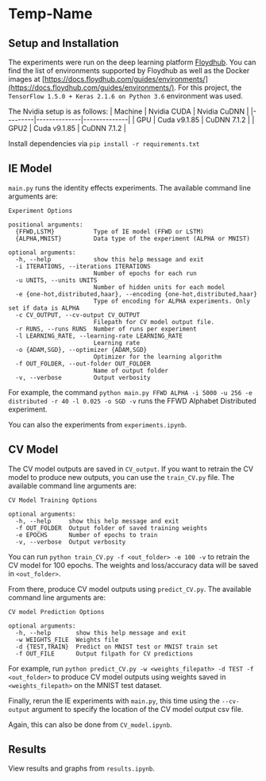 # Temp-Name

## Setup and Installation

The experiments were run on the deep learning platform [Floydhub](https://www.floydhub.com/). 
You can find the list of environments supported by Floydhub as well as the Docker images at [https://docs.floydhub.com/guides/environments/](https://docs.floydhub.com/guides/environments/).
For this project, the `TensorFlow 1.5.0 + Keras 2.1.6 on Python 3.6` environment was used.

The Nvidia setup is as follows:
| Machine | Nvidia CUDA  | Nvidia CuDNN |
|---------|--------------|--------------|
| GPU     | Cuda v9.1.85 | CuDNN 7.1.2  |
| GPU2    | Cuda v9.1.85 | CuDNN 7.1.2  |


Install dependencies via `pip install -r requirements.txt`

## IE Model

`main.py` runs the identity effects experiments. The available command line arguments are:
```
Experiment Options

positional arguments:
  {FFWD,LSTM}           Type of IE model (FFWD or LSTM)
  {ALPHA,MNIST}         Data type of the experiment (ALPHA or MNIST)

optional arguments:
  -h, --help            show this help message and exit
  -i ITERATIONS, --iterations ITERATIONS
                        Number of epochs for each run
  -u UNITS, --units UNITS
                        Number of hidden units for each model
  -e {one-hot,distributed,haar}, --encoding {one-hot,distributed,haar}
                        Type of encoding for ALPHA experiments. Only set if data is ALPHA
  -c CV_OUTPUT, --cv-output CV_OUTPUT
                        Filepath for CV model output file.
  -r RUNS, --runs RUNS  Number of runs per experiment
  -l LEARNING_RATE, --learning-rate LEARNING_RATE
                        Learning rate
  -o {ADAM,SGD}, --optimizer {ADAM,SGD}
                        Optimizer for the learning algorithm
  -f OUT_FOLDER, --out-folder OUT_FOLDER
                        Name of output folder
  -v, --verbose         Output verbosity
```

For example, the command `python main.py FFWD ALPHA -i 5000 -u 256 -e distributed -r 40 -l 0.025 -o SGD -v` runs the FFWD Alphabet Distributed experiment.

You can also the experiments from `experiments.ipynb`.

## CV Model

The CV model outputs are saved in `CV_output`. If you want to retrain the CV model to produce new outputs, you can use the `train_CV.py` file. 
The available command line arguments are:

```
CV Model Training Options

optional arguments:
  -h, --help     show this help message and exit
  -f OUT_FOLDER  Output folder of saved training weights
  -e EPOCHS      Number of epochs to train
  -v, --verbose  Output verbosity
```

You can run `python train_CV.py -f <out_folder> -e 100 -v` to retrain the CV model for 100 epochs. The weights and loss/accuracy data will be saved in `<out_folder>`.

From there, produce CV model outputs using `predict_CV.py`. The available command line arguments are:

```
CV model Prediction Options

optional arguments:
  -h, --help       show this help message and exit
  -w WEIGHTS_FILE  Weights file
  -d {TEST,TRAIN}  Predict on MNIST test or MNIST train set
  -f OUT_FILE      Output filpath for CV predictions
```

For example, run `python predict_CV.py -w <weights_filepath> -d TEST -f <out_folder>` to produce CV model outputs using weights saved in `<weights_filepath>` on the MNIST test dataset.

Finally, rerun the IE experiments with `main.py`, this time using the `--cv-output` argument to specify the location of the CV model output csv file.

Again, this can also be done from `CV_model.ipynb`.

## Results

View results and graphs from `results.ipynb`.

